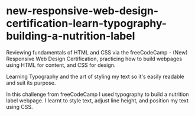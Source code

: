 # new-responsive-web-design-certification-learn-typography-building-a-nutrition-label

Reviewing fundamentals of HTML and CSS via the freeCodeCamp - (New) Responsive Web Design Certification, practicing how to build webpages using HTML for content, and CSS for design.

Learning Typography and the art of styling my text so it's easily readable and suit its purpose.

In this challenge from freeCodeCamp I used typography to build a nutrition label webpage. I learnt to style text, adjust line height, and position my text using CSS.
